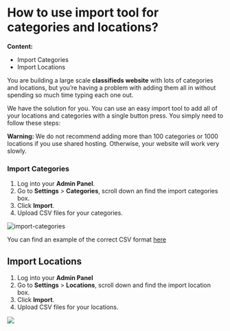 # How to use import tool for categories and locations?
**Content:**

-   Import Categories
-   Import Locations

You are building a large scale  **classifieds website**  with lots of categories and locations, but you’re having a problem with adding them all in without spending so much time typing each one out.

We have the solution for you. You can use an easy import tool to add all of your locations and categories with a single button press. You simply need to follow these steps:

**Warning:** We do not recommend adding more than 100 categories or 1000 locations if you use shared hosting. Otherwise, your website will work very slowly.

### Import Categories

1.  Log into your  **Admin Panel**.
2.  Go to  **Settings**  >  **Categories**, scroll down an find the import categories box.
3.  Click  **Import**.
4.  Upload CSV files for your categories.

![import-categories](https://raw.githubusercontent.com/yclas/guides/master/images/import%20categories.jpg)

You can find an example of the correct CSV format [here](https://docs.google.com/uc?id=0B60e9iwQucDwTm1NRGlqcEZwdGM&export=download) 
  
  ## Import Locations

1.  Log into your  **Admin Panel**
2.  Go to  **Settings**  >  **Locations**, scroll down and find the import location box.
3.  Click  **Import**.
4.  Upload CSV files for your locations.

![](https://raw.githubusercontent.com/yclas/guides/master/images/imaport%20location.jpg)

